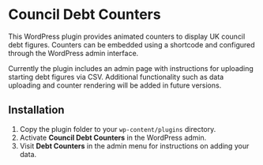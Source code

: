 # Council Debt Counters

This WordPress plugin provides animated counters to display UK council debt figures. Counters can be embedded using a shortcode and configured through the WordPress admin interface.

Currently the plugin includes an admin page with instructions for uploading starting debt figures via CSV. Additional functionality such as data uploading and counter rendering will be added in future versions.

## Installation
1. Copy the plugin folder to your `wp-content/plugins` directory.
2. Activate **Council Debt Counters** in the WordPress admin.
3. Visit **Debt Counters** in the admin menu for instructions on adding your data.
